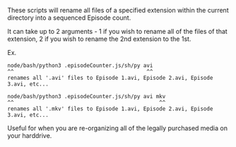 These scripts will rename all files of a specified extension within the current directory into a sequenced Episode count.

It can take up to 2 arguments - 1 if you wish to rename all of the files of that extension, 2 if you wish to rename the 2nd extension to the 1st.

Ex.

    node/bash/python3 .episodeCounter.js/sh/py avi
    ^^                                          ^^
    renames all '.avi' files to Episode 1.avi, Episode 2.avi, Episode 3.avi, etc...

    node/bash/python3 .episodeCounter.js/sh/py avi mkv
    ^^                                              ^^
    renames all '.mkv' files to Episode 1.avi, Episode 2.avi, Episode 3.avi, etc...

Useful for when you are re-organizing all of the legally purchased media on your harddrive.
